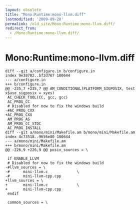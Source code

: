 ```yaml
---
layout: obsolete
title: "Mono:Runtime:mono-llvm.diff"
lastmodified: '2009-09-28'
permalink: /old_site/Mono:Runtime:mono-llvm.diff/
redirect_from:
  - /Mono:Runtime:mono-llvm.diff/
---
```


Mono:Runtime:mono-llvm.diff
===========================

    diff --git a/configure.in b/configure.in
    index 9e38702..bf2d767 100644           
    --- a/configure.in                      
    +++ b/configure.in                      
    @@ -235,7 +235,7 @@ AM_CONDITIONAL(PLATFORM_SIGPOSIX, test x$use_sigposix = xyes)
     AC_CHECK_TOOL(CC, gcc, gcc)                                                     
     AC_PROG_CC                                                                      
     # Disabled for now to fix the windows build                                     
    -#AC_PROG_CXX                                                                    
    +AC_PROG_CXX                                                                     
     AM_PROG_AS                                                                      
     AM_PROG_CC_STDC                                                                 
     AC_PROG_INSTALL                                                                 
    diff --git a/mono/mini/Makefile.am b/mono/mini/Makefile.am                       
    index 4c73518..9656e80 100644                                                    
    --- a/mono/mini/Makefile.am                                                      
    +++ b/mono/mini/Makefile.am                                                      
    @@ -226,9 +226,9 @@ posix_sources = \                                            
                                                                                     
     if ENABLE_LLVM                                                                  
     # Disabled for now to fix the windows build                                     
    -#llvm_sources = \                                                               
    -#      mini-llvm.c             \                                                
    -#      mini-llvm-cpp.cpp                                                        
    +llvm_sources = \                                                                
    +       mini-llvm.c             \
    +       mini-llvm-cpp.cpp
     endif

     common_sources = \

